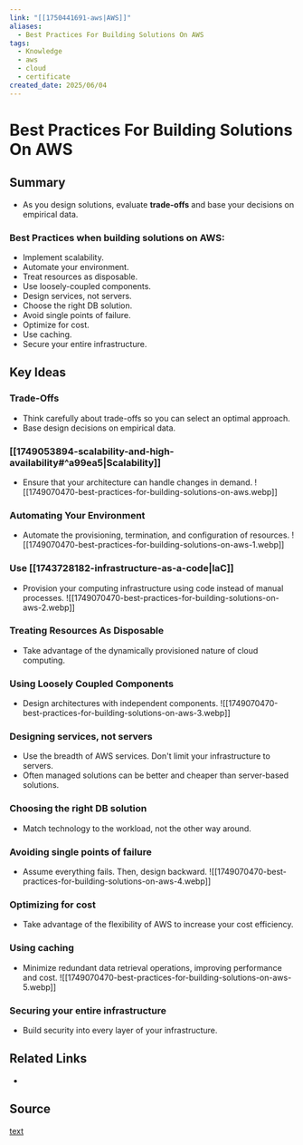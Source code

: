 ```yaml
---
link: "[[1750441691-aws|AWS]]"
aliases:
  - Best Practices For Building Solutions On AWS
tags:
  - Knowledge
  - aws
  - cloud
  - certificate
created_date: 2025/06/04
---
```

# Best Practices For Building Solutions On AWS
## Summary
- As you design solutions, evaluate **trade-offs** and base your decisions on empirical data.
### Best Practices when building solutions on AWS:
- Implement scalability.
- Automate your environment.
- Treat resources as disposable.
- Use loosely-coupled components.
- Design services, not servers.
- Choose the right DB solution.
- Avoid single points of failure.
- Optimize for cost.
- Use caching.
- Secure your entire infrastructure.
## Key Ideas
### Trade-Offs
- Think carefully about trade-offs so you can select an optimal approach.
- Base design decisions on empirical data.
### [[1749053894-scalability-and-high-availability#^a99ea5|Scalability]]
- Ensure that your architecture can handle changes in demand.
![[1749070470-best-practices-for-building-solutions-on-aws.webp]]
### Automating Your Environment
- Automate the provisioning, termination, and configuration of resources.
![[1749070470-best-practices-for-building-solutions-on-aws-1.webp]]
### Use [[1743728182-infrastructure-as-a-code|IaC]]
- Provision your computing infrastructure using code instead of manual processes.
![[1749070470-best-practices-for-building-solutions-on-aws-2.webp]]
### Treating Resources As Disposable
- Take advantage of the dynamically provisioned nature of cloud computing.
### Using Loosely Coupled Components
- Design architectures with independent components.
![[1749070470-best-practices-for-building-solutions-on-aws-3.webp]]
### Designing services, not servers
- Use the breadth of AWS services. Don't limit your infrastructure to servers.
- Often managed solutions can be better and cheaper than server-based solutions.
### Choosing the right DB solution
- Match technology to the workload, not the other way around.
### Avoiding single points of failure
- Assume everything fails. Then, design backward.
![[1749070470-best-practices-for-building-solutions-on-aws-4.webp]]
### Optimizing for cost
- Take advantage of the flexibility of AWS to increase your cost efficiency.
### Using caching
- Minimize redundant data retrieval operations, improving performance and cost.
![[1749070470-best-practices-for-building-solutions-on-aws-5.webp]]
### Securing your entire infrastructure
- Build security into every layer of your infrastructure.
## Related Links
- 
## Source
[text](url) 